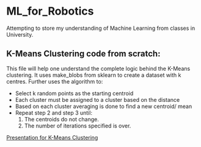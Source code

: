 # ML_for_Robotics
Attempting to store my understanding of Machine Learning from classes in University.

## K-Means Clustering code from scratch:

This file will help one understand the complete logic behind the K-Means clustering. It uses make_blobs from sklearn to create a dataset with k centres. Further uses the algorithm to:
  * Select k random points as the starting centroid
  * Each cluster must be assigned to a cluster based on the distance
  * Based on each cluster averaging is done to find a new centroid/ mean
  * Repeat step 2 and step 3 until:
      1. The centroids do not change.
      2. The number of iterations specified is over.
   
[Presentation for K-Means Clustering](https://docs.google.com/presentation/d/1EjscPPVP_YeI-U3HBQNXvuLLKkZUOuRPdcLpTkl7Wdc/edit?usp=sharing)

